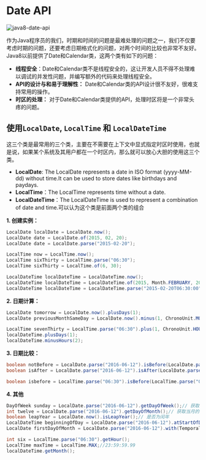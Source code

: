 # Date API

![java8-date-api](https://tva1.sinaimg.cn/large/008eGmZEgy1gp4kxr2m7pj30fk08rdh8.jpg)

作为Java程序员的我们，时期和时间的问题是最难处理的问题之一，我们不仅要考虑时期的问题，还要考虑日期格式化的问题，对两个时间的比较也非常不友好。Java8以前提供了Date和Calendar类，这两个类有如下的问题：

* **线程安全**：Date和Calendar类不是线程安全的，这让开发人员不得不处理难以调试的并发性问题，并编写额外的代码来处理线程安全。
* **API的设计与和易于理解性：** Date和Calendar类的API设计很不友好，很难支持常用的操作。
* **时区的处理：** 对于Date和Calendar类提供的API，处理时区将是一个非常头疼的问题。

## 使用`LocalDate`, `LocalTime` 和 `LocalDateTime`

这三个类是最常用的三个类，主要在不需要在上下文中显式指定时区时使用，也就是说，如果某个系统及其用户都在一个时区内，那么就可以放心大胆的使用这三个类。

* **LocalDate**: The LocalDate represents a date in ISO format (yyyy-MM-dd) without time.It can be used to store dates like birthdays and paydays.
* **LocalTime**：The LocalTime represents time without a date.
* **LocalDateTime**：The LocalDateTime is used to represent a combination of date and time.可以认为这个类是前面两个类的组合

**1. 创建实例：**
```java
LocalDate localDate = LocalDate.now();
LocalDate date = LocalDate.of(2015, 02, 20);
LocalDate date = LocalDate.parse("2015-02-20");

LocalTime now = LocalTime.now();
LocalTime sixThirty = LocalTime.parse("06:30");
LocalTime sixThirty = LocalTime.of(6, 30);

LocalDateTime localDateTime = LocalDateTime.now();
LocalDateTime localDateTime = LocalDateTime.of(2015, Month.FEBRUARY, 20, 06, 30);
LocalDateTime localDateTime = LocalDateTime.parse("2015-02-20T06:30:00");
```

**2. 日期计算：**
```java
LocalDate tomorrow = LocalDate.now().plusDays(1);
LocalDate previousMonthSameDay = LocalDate.now().minus(1, ChronoUnit.MONTHS);

LocalTime sevenThirty = LocalTime.parse("06:30").plus(1, ChronoUnit.HOURS);
localDateTime.plusDays(1);
localDateTime.minusHours(2);
```

**3. 日期比较：**

```java
boolean notBefore = LocalDate.parse("2016-06-12").isBefore(LocalDate.parse("2016-06-11"));
boolean isAfter = LocalDate.parse("2016-06-12").isAfter(LocalDate.parse("2016-06-11"));

boolean isbefore = LocalTime.parse("06:30").isBefore(LocalTime.parse("07:30"));
```

**4. 其他**

```java
DayOfWeek sunday = LocalDate.parse("2016-06-12").getDayOfWeek();// 获取当周的第几天
int twelve = LocalDate.parse("2016-06-12").getDayOfMonth();// 获取当月的第几天
boolean leapYear = LocalDate.now().isLeapYear();// 是否为闰年
LocalDateTime beginningOfDay = LocalDate.parse("2016-06-12").atStartOfDay();//当天的凌晨 2016-06-12T00:00
LocalDate firstDayOfMonth = LocalDate.parse("2016-06-12").with(TemporalAdjusters.firstDayOfMonth());// 当月的开始日期 2016-06-01

int six = LocalTime.parse("06:30").getHour();
LocalTime maxTime = LocalTime.MAX;//23:59:59.99
localDateTime.getMonth();
```

